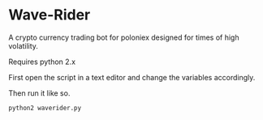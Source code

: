 # Wave-Rider
A crypto currency trading bot for poloniex designed for times of high volatility.

Requires python 2.x

First open the script in a text editor and change the variables accordingly.

Then run it like so.

    python2 waverider.py
